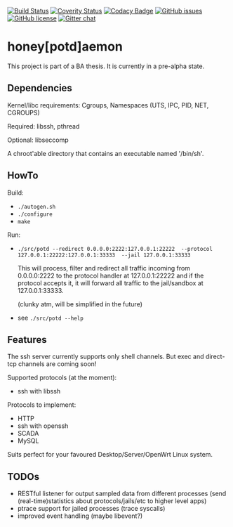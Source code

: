 [![Build Status](https://travis-ci.org/lnslbrty/potd.svg?branch=master)](https://travis-ci.org/lnslbrty/potd)
[![Coverity Status](https://scan.coverity.com/projects/16232/badge.svg?flat=1)](https://scan.coverity.com/projects/16232)
[![Codacy Badge](https://api.codacy.com/project/badge/Grade/8ee6023b774f4f31b58f13aeb28a4bc1)](https://www.codacy.com/app/lnslbrty/potd?utm_source=github.com&amp;utm_medium=referral&amp;utm_content=lnslbrty/potd&amp;utm_campaign=Badge_Grade)
[![GitHub issues](https://img.shields.io/github/issues/lnslbrty/potd.svg)](https://github.com/lnslbrty/potd/issues)
[![GitHub license](https://img.shields.io/github/license/lnslbrty/potd.svg)](https://github.com/lnslbrty/potd/blob/master/COPYING)
[![Gitter chat](https://badges.gitter.im/honeypotdaemon/Lobby.png)](https://gitter.im/honeypotdaemon/Lobby)

# honey[potd]aemon

This project is part of a BA thesis. It is currently in a pre-alpha state.

## Dependencies

Kernel/libc requirements: Cgroups, Namespaces (UTS, IPC, PID, NET, CGROUPS)

Required: libssh, pthread

Optional: libseccomp

A chroot'able directory that contains an executable named '/bin/sh'.

## HowTo

Build:
  - `./autogen.sh`
  - `./configure`
  - `make`

Run:
  - `./src/potd --redirect 0.0.0.0:2222:127.0.0.1:22222 
                --protocol 127.0.0.1:22222:127.0.0.1:33333 
                --jail 127.0.0.1:33333`

    This will process, filter and redirect all traffic incoming from 0.0.0.0:2222 to the
    protocol handler at 127.0.0.1:22222 and if the protocol accepts it, it will forward
    all traffic to the jail/sandbox at 127.0.0.1:33333.
    
    (clunky atm, will be simplified in the future)
  - see `./src/potd --help`

## Features

The ssh server currently supports only shell channels. But exec and direct-tcp channels are coming soon!

Supported protocols (at the moment):
  - ssh with libssh

Protocols to implement:
  - HTTP
  - ssh with openssh
  - SCADA
  - MySQL

Suits perfect for your favoured Desktop/Server/OpenWrt Linux system.

## TODOs

- RESTful listener for output sampled data from different processes
    (send (real-time)statistics about protocols/jails/etc to higher level apps)
- ptrace support for jailed processes (trace syscalls)
- improved event handling (maybe libevent?)
